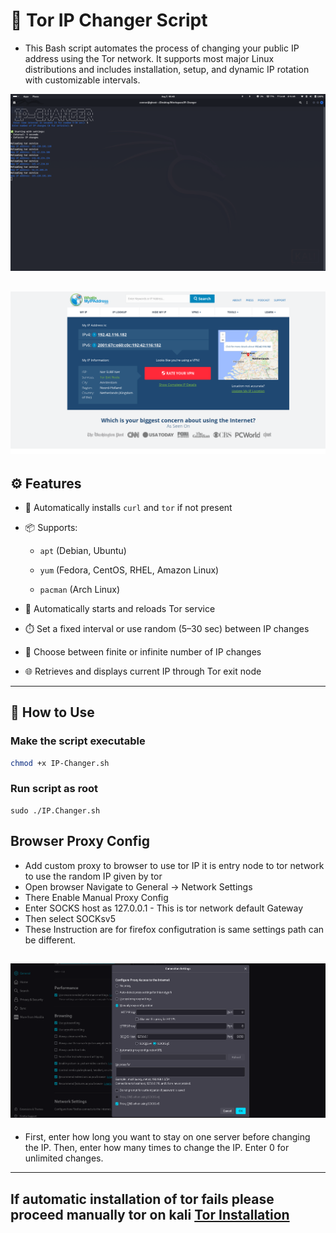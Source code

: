 # 🔄 Tor IP Changer Script

- This Bash script automates the process of changing your public IP address using the Tor network. It supports most major Linux distributions and includes installation, setup, and dynamic IP rotation with customizable intervals.

![Demo](./screenshots/script-demo.png)

![location-pic](./screenshots/location.png)
---

## ⚙️ Features

- 🧪 Automatically installs `curl` and `tor` if not present

- 📦 Supports:

  - `apt` (Debian, Ubuntu)

  - `yum` (Fedora, CentOS, RHEL, Amazon Linux)

  - `pacman` (Arch Linux)

- 🔄 Automatically starts and reloads Tor service

- ⏱️ Set a fixed interval or use random (5–30 sec) between IP changes

- 🔁 Choose between finite or infinite number of IP changes

- 🌐 Retrieves and displays current IP through Tor exit node

---

## 🚀 How to Use

###  Make the script executable

```bash
chmod +x IP-Changer.sh
```
### Run script as root 
```
sudo ./IP.Changer.sh
```


## Browser Proxy Config
- Add custom proxy to browser to use tor IP it is entry node to tor network to use the random IP given by tor 
- Open browser Navigate to General -> Network Settings 
- There Enable Manual Proxy Config
- Enter SOCKS host as 127.0.0.1 - This is tor network default Gateway 
- Then select SOCKsv5 
 - These Instruction are for firefox configutration is same settings path can be different.

![Proxy](./screenshots/proxyConfig.png)
---
- First, enter how long you want to stay on one server before changing the IP.
Then, enter how many times to change the IP. Enter 0 for unlimited changes.

---
## If automatic installation of tor fails please proceed manually tor on kali [Tor Installation](https://www.kali.org/docs/tools/tor/)